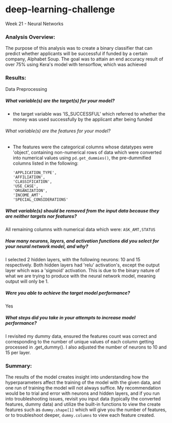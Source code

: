 # deep-learning-challenge
Week 21 - Neural Networks

### Analysis Overview: 
The purpose of this analysis was to create a binary classifier that can predict whether applicants will be successful if funded by a certain company, Alphabet Soup. The goal was to attain an end accuracy result of over 75% using Kera's model with tensorflow, which was achieved

### Results: 

Data Preprocessing

##### What variable(s) are the target(s) for your model?
- the target variable was 'IS_SUCCESSFUL' which referred to whether the money was used successfully by the applicant after being funded

###### What variable(s) are the features for your model?
- The features were the categorical columns whose datatypes were 'object', containing non-numerical rows of data which were converted into numerical values using ```pd.get_dummies()```, the pre-dummified columns listed in the following:
  ```
  'APPLICATION_TYPE',
  'AFFILIATION',
  'CLASSIFICATION',
  'USE_CASE',
  'ORGANIZATION',
  'INCOME_AMT',
  'SPECIAL_CONSIDERATIONS'
  ```
##### What variable(s) should be removed from the input data because they are neither targets nor features?
All remaining columns with numerical data which were: ```ASK_AMT,STATUS```

##### How many neurons, layers, and activation functions did you select for your neural network model, and why?
I selected 2 hidden layers, with the following neurons: 10 and 15 respectively. Both hidden layers had 'relu' activation's, except the output layer which was a 'sigmoid' activation. This is due to the binary nature of what we are trying to produce with the neural network model, meaning output will only be 1. 

##### Were you able to achieve the target model performance?
Yes

##### What steps did you take in your attempts to increase model performance?
I revisited my dummy data, ensured the features count was correct and corresponding to the number of unique values of each column getting processed in .get_dummy(). I also adjusted the number of neurons to 10 and 15 per layer. 

### Summary:
The results of the model creates insight into understanding how the hyperparameters affect the training of the model with the given data, and one run of training the model will not always suffice. My recommendation would be to trial and error with neurons and hidden layers, and if you run into troubleshooting issues, revisit you input data (typically the converted features, dummy data) and utilize the built-in functions to view the create features such as ```dummy.shape[1]``` which will give you the number of features, or to troubleshoot deeper, ```dummy.columns``` to view each feature created.
